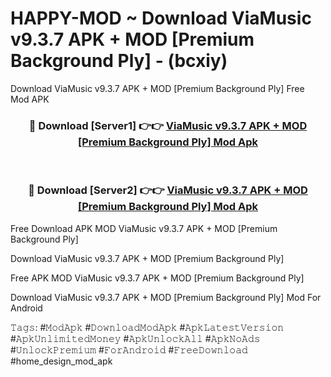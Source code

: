 # HAPPY-MOD ~ Download ViaMusic v9.3.7 APK + MOD [Premium Background Ply] - (bcxiy)
Download ViaMusic v9.3.7 APK + MOD [Premium Background Ply] Free Mod APK

<div align="center">
<h3>🔴 Download [Server1] 👉👉 <a href="https://apk-comot.site?title=ViaMusic_v9.3.7_APK_+_MOD_[Premium_Background_Ply]">ViaMusic v9.3.7 APK + MOD [Premium Background Ply] Mod Apk</a></h3><br>

<h3>🔴 Download [Server2] 👉👉 <a href="https://apk-comot.site?title=ViaMusic_v9.3.7_APK_+_MOD_[Premium_Background_Ply]">ViaMusic v9.3.7 APK + MOD [Premium Background Ply] Mod Apk</a></h3>
</div>


Free Download APK MOD ViaMusic v9.3.7 APK + MOD [Premium Background Ply]

Download ViaMusic v9.3.7 APK + MOD [Premium Background Ply] 

Free APK MOD ViaMusic v9.3.7 APK + MOD [Premium Background Ply] 

Download ViaMusic v9.3.7 APK + MOD [Premium Background Ply] Mod For Android

𝚃𝚊𝚐𝚜: #𝙼𝚘𝚍𝙰𝚙𝚔 #𝙳𝚘𝚠𝚗𝚕𝚘𝚊𝚍𝙼𝚘𝚍𝙰𝚙𝚔 #𝙰𝚙𝚔𝙻𝚊𝚝𝚎𝚜𝚝𝚅𝚎𝚛𝚜𝚒𝚘𝚗 #𝙰𝚙𝚔𝚄𝚗𝚕𝚒𝚖𝚒𝚝𝚎𝚍𝙼𝚘𝚗𝚎𝚢 #𝙰𝚙𝚔𝚄𝚗𝚕𝚘𝚌𝚔𝙰𝚕𝚕 #𝙰𝚙𝚔𝙽𝚘𝙰𝚍𝚜 #𝚄𝚗𝚕𝚘𝚌𝚔𝙿𝚛𝚎𝚖𝚒𝚞𝚖 #𝙵𝚘𝚛𝙰𝚗𝚍𝚛𝚘𝚒𝚍 #𝙵𝚛𝚎𝚎𝙳𝚘𝚠𝚗𝚕𝚘𝚊𝚍 #home_design_mod_apk